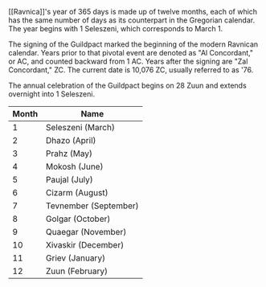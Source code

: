 [[Ravnica]]'s year of 365 days is made up of twelve months, each of which has the same number of days as its counterpart in the Gregorian calendar. The year begins with 1 Seleszeni, which corresponds to March 1.

The signing of the Guildpact marked the beginning of the modern Ravnican calendar. Years prior to that pivotal event are denoted as "Al Concordant," or AC, and counted backward from 1 AC. Years after the signing are "Zal Concordant," ZC. The current date is 10,076 ZC, usually referred to as '76.

The annual celebration of the Guildpact begins on 28 Zuun and extends overnight into 1 Seleszeni.

| **Month** | **Name**              |
| --------- | --------------------- |
| 1         | Seleszeni (March)     |
| 2         | Dhazo (April)         |
| 3         | Prahz (May)           |
| 4         | Mokosh (June)         |
| 5         | Paujal (July)         |
| 6         | Cizarm (August)       |
| 7         | Tevnember (September) |
| 8         | Golgar (October)      |
| 9         | Quaegar (November)    |
| 10        | Xivaskir (December)   |
| 11        | Griev (January)       |
| 12        | Zuun (February)       |
